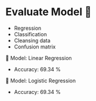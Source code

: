 # Evaluate Model 📑
- Regression
- Classification
- Cleansing data
- Confusion matrix

🤖 Model: Linear Regression
* Accuracy: 69.34 %

🤖 Model: Logistic Regression
* Accuracy: 69.34 %
